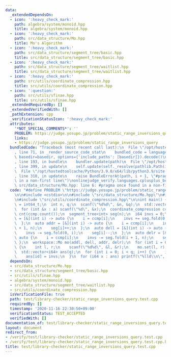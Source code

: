 ```yaml
---
data:
  _extendedDependsOn:
  - icon: ':heavy_check_mark:'
    path: algebra/system/monoid.hpp
    title: algebra/system/monoid.hpp
  - icon: ':heavy_check_mark:'
    path: src/data_structure/Mo.hpp
    title: Mo's Algorithm
  - icon: ':heavy_check_mark:'
    path: src/data_structure/segment_tree/basic.hpp
    title: src/data_structure/segment_tree/basic.hpp
  - icon: ':heavy_check_mark:'
    path: src/data_structure/segment_tree/waitlist.hpp
    title: src/data_structure/segment_tree/waitlist.hpp
  - icon: ':heavy_check_mark:'
    path: src/utils/coordinate_compression.hpp
    title: src/utils/coordinate_compression.hpp
  - icon: ':question:'
    path: src/utils/sfinae.hpp
    title: src/utils/sfinae.hpp
  _extendedRequiredBy: []
  _extendedVerifiedWith: []
  _pathExtension: cpp
  _verificationStatusIcon: ':heavy_check_mark:'
  attributes:
    '*NOT_SPECIAL_COMMENTS*': ''
    PROBLEM: https://judge.yosupo.jp/problem/static_range_inversions_query
    links:
    - https://judge.yosupo.jp/problem/static_range_inversions_query
  bundledCode: "Traceback (most recent call last):\n  File \"/opt/hostedtoolcache/Python/3.9.0/x64/lib/python3.9/site-packages/onlinejudge_verify/documentation/build.py\"\
    , line 71, in _render_source_code_stat\n    bundled_code = language.bundle(stat.path,\
    \ basedir=basedir, options={'include_paths': [basedir]}).decode()\n  File \"/opt/hostedtoolcache/Python/3.9.0/x64/lib/python3.9/site-packages/onlinejudge_verify/languages/cplusplus.py\"\
    , line 193, in bundle\n    bundler.update(path)\n  File \"/opt/hostedtoolcache/Python/3.9.0/x64/lib/python3.9/site-packages/onlinejudge_verify/languages/cplusplus_bundle.py\"\
    , line 399, in update\n    self.update(self._resolve(pathlib.Path(included), included_from=path))\n\
    \  File \"/opt/hostedtoolcache/Python/3.9.0/x64/lib/python3.9/site-packages/onlinejudge_verify/languages/cplusplus_bundle.py\"\
    , line 310, in update\n    raise BundleErrorAt(path, i + 1, \"#pragma once found\
    \ in a non-first line\")\nonlinejudge_verify.languages.cplusplus_bundle.BundleErrorAt:\
    \ src/data_structure/Mo.hpp: line 6: #pragma once found in a non-first line\n"
  code: "#define PROBLEM \"https://judge.yosupo.jp/problem/static_range_inversions_query\"\
    \n\n#include <cstdio>\n\n#include \"src/data_structure/Mo.hpp\"\n#include \"src/data_structure/segment_tree/basic.hpp\"\
    \n#include \"src/utils/coordinate_compression.hpp\"\n\nint main() {\n  using i64\
    \ = int64_t;\n  int n, q;\n  scanf(\"%d%d\", &n, &q);\n  std::vector<int> a(n);\n\
    \  for (int &x : a) scanf(\"%d\", &x);\n  coordinate_compression ccmp(a);\n  std::vector<int>\
    \ cnt(ccmp.count());\n  segment_tree<int> seg(n);\n  i64 invs = 0;\n  auto addl\
    \ = [&](int i) -> auto {\n    i = ccmp[i];\n    invs += seg.fold(0, i);\n    seg[i]++;\n\
    \  };\n  auto addr = [&](int i) -> auto {\n    i = ccmp[i];\n    invs += seg.fold(i\
    \ + 1, n);\n    seg[i]++;\n  };\n  auto dell = [&](int i) -> auto {\n    i = ccmp[i];\n\
    \    invs -= seg.fold(0, i);\n    seg[i]--;\n  };\n  auto delr = [&](int i) ->\
    \ auto {\n    i = ccmp[i];\n    invs -= seg.fold(i + 1, n);\n    seg[i]--;\n \
    \ };\n  workspace::Mo mo(addl, dell, addr, delr);\n  for (int i = 0; i < q; i++)\
    \ {\n    int l, r;\n    scanf(\"%d%d\", &l, &r);\n    mo.set(l, r);\n  }\n  mo.make();\n\
    \  std::vector<i64> ans(q);\n  for (int i = 0; i < q; i++) {\n    int id = mo.process();\n\
    \    ans[id] = invs;\n  }\n  for (i64 x : ans) printf(\"%lld\\n\", x);\n}\n"
  dependsOn:
  - src/data_structure/Mo.hpp
  - src/data_structure/segment_tree/basic.hpp
  - src/utils/sfinae.hpp
  - algebra/system/monoid.hpp
  - src/data_structure/segment_tree/waitlist.hpp
  - src/utils/coordinate_compression.hpp
  isVerificationFile: true
  path: test/library-checker/static_range_inversions_query.test.cpp
  requiredBy: []
  timestamp: '2020-11-16 22:30:50+09:00'
  verificationStatus: TEST_ACCEPTED
  verifiedWith: []
documentation_of: test/library-checker/static_range_inversions_query.test.cpp
layout: document
redirect_from:
- /verify/test/library-checker/static_range_inversions_query.test.cpp
- /verify/test/library-checker/static_range_inversions_query.test.cpp.html
title: test/library-checker/static_range_inversions_query.test.cpp
---
```


